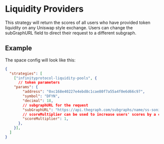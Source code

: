 # Liquidity Providers

This strategy will return the scores of all users who have provided token liquidity on any Uniswap style exchange. Users can change the subGraphURL field to direct their request to a different subgraph. 


## Example

The space config will look like this:

```JSON
{
  "strategies": [
    ["infinityprotocol-liquidity-pools", {
      // token parameters
    "params": {
        "address": "0xc168e40227e4ebd8c1cae80f7a55a4f0e6d66c97",
        "symbol": "DFYN",
        "decimal": 18,
        // subgraphURL for the request
        "subGraphURL": "https://api.thegraph.com/subgraphs/name/ss-sonic/dfyn-v5",
        // scoreMultiplier can be used to increase users' scores by a certain magnitude
        "scoreMultiplier": 1,
      },
    }],
  ]
}
```